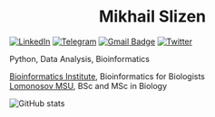 <h1 align="center">  Mikhail Slizen   </h1>

[![LinkedIn](https://img.shields.io/badge/LinkedIn--brightgreen?style=social&logo=LinkedIn)](https://www.linkedin.com/in/mikhail-slizen-2a1341259/)
[![Telegram](https://img.shields.io/badge/Telegram--brightgreen?style=social&logo=Telegram)](https://t.me/Saturated_fat)
[![Gmail Badge](https://img.shields.io/badge/-mikha.shtol-c14438?style=flat-square&logo=Gmail&logoColor=white&link=mailto:mikha.shtol@gmail.com)](mailto:mikha.shtol@gmail.com) 
[![Twitter](https://img.shields.io/badge/Twitter--brightgreen?style=social&logo=Twitter)](https://twitter.com/MShtol)


Python, Data Analysis, Bioinformatics


[Bioinformatics Institute](https://bioinf.me/en), Bioinformatics for Biologists </br>
[Lomonosov MSU](https://www.msu.ru/en/), BSc and MSc in Biology </br>


![GitHub stats](https://github-readme-stats.vercel.app/api?username=MShtol&show_icons=true&theme=dracula)

